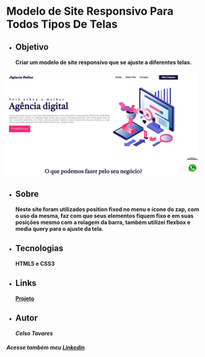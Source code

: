 # Modelo de Site Responsivo Para Todos Tipos De Telas
* ## Objetivo
    #### Criar um modelo de site responsivo que se ajuste a diferentes telas.
![Arquivo](img/siteResponsivo.jpg)
* ## Sobre
    #### Neste site foram utilizados position fixed no menu e ícone do zap, com o uso da mesma, faz com que seus elementos fiquem fixo e em suas posições mesmo com a rolagem da barra, também utilizei flexbox e media query para o ajuste da tela. 
* ## Tecnologias 
    #### HTML5 e CSS3
* ## Links
    #### [Projeto](https://celsotavares.github.io/Site-responsivo/)
* ## Autor
    #### *Celso Tavares*
   
#####                                           Acesse também meu [Linkedin](https://www.linkedin.com/in/celsotavaresjunior/)
